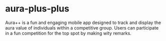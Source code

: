 # aura-plus-plus
Aura++ is a fun and engaging mobile app designed to track and display the aura value of individuals within a competitive group. Users can participate in a fun competition for the top spot by making wity remarks.
